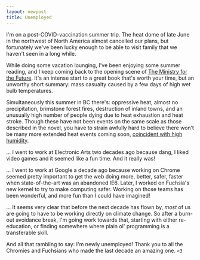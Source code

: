 ```yaml
---
layout: newpost
title: Unemployed
---
```


I'm on a post-COVID-vaccination summer trip. The heat dome of late June
in the northwest of North America almost cancelled our plans, but
fortunately we've been lucky enough to be able to visit family that we
haven't seen in a long while.

While doing some vacation lounging, I've been enjoying some summer
reading, and I keep coming back to the opening scene of [The Ministry
for the Future](https://en.wikipedia.org/wiki/The_Ministry_for_the_Future).
It's an intense start to a great book that's worth your time, but an
unworthy short summary: mass casualty caused by a few days of high wet
bulb temperatures.

Simultaneously this summer in BC there's: oppressive heat, almost no
precipitation, brimstone forest fires, destruction of inland towns, and
an unusually high number of people dying due to heat exhaustion and heat
stroke. Though these have not been events on the same scale as those
described in the novel, you have to strain awfully hard to believe there
won’t be many more extended heat events coming soon, [coincident with
high humidity](https://en.wikipedia.org/wiki/Wet-bulb_temperature#Wet-bulb_temperature_and_health).

... I went to work at Electronic Arts two decades ago because dang, I
liked video games and it seemed like a fun time. And it really was!

... I went to work at Google a decade ago because working on Chrome
seemed pretty important to get the web doing more, better, safer, faster
when state-of-the-art was an abandoned IE6. Later, I worked on Fuchsia's
new kernel to try to make computing safer. Working on those teams has
been wonderful, and more fun than I could have imagined!

... It seems very clear that before the next decade has flown by, _most_
of us are going to have to be working directly on climate change. So
after a burn-out avoidance break, I'm going work towards that, starting
with either re-education, or finding somewhere where plain ol'
programming is a transferable skill.

And all that rambling to say: I'm newly unemployed! Thank you to all the
Chromies and Fuchsians who made the last decade an amazing one. `<3`
